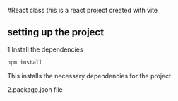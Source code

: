 #React class 
this is a react project created  with vite


## setting up the project
 1.Install the dependencies

 ```bash
 npm install

 ```
 This installs the necessary dependencies for the project

 2.package.json file